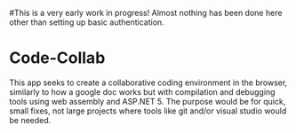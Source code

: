 #This is a very early work in progress! Almost nothing has been done here other than setting up basic authentication.
# Code-Collab
This app seeks to create a collaborative coding environment in the browser, similarly to how a google doc works but with compilation and debugging tools using web assembly and ASP.NET 5.  The purpose would be for quick, small fixes, not large projects where tools like git and/or visual studio would be needed.
